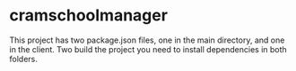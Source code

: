 # cramschoolmanager

This project has two package.json files, one in the main directory, and one in the client.
Two build the project you need to install dependencies in both folders.
